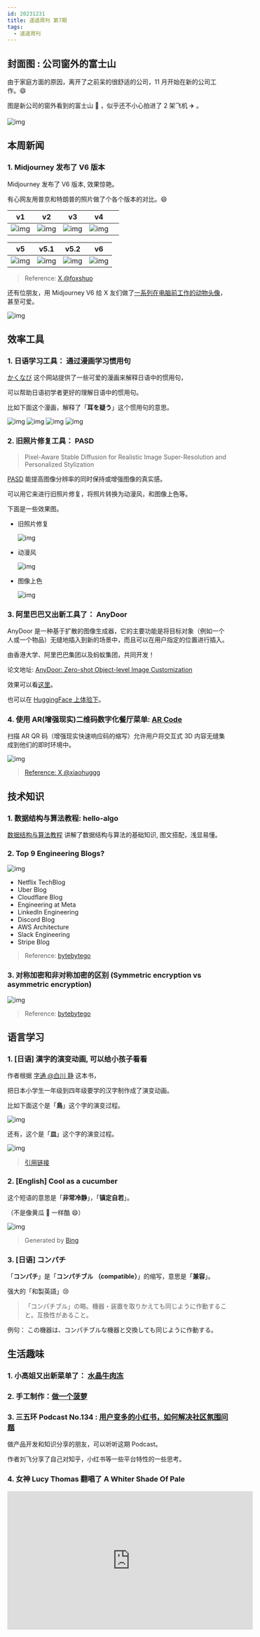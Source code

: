 ```yaml
---
id: 20231231
title: 遥遥周刊 第7期
tags:
  - 遥遥周刊
---
```


## 封面图 : 公司窗外的富士山

由于家庭方面的原因，离开了之前呆的很舒适的公司，11 月开始在新的公司工作。:smile:

图是新公司的窗外看到的富士山 🗻 ，似乎还不小心拍进了 2 架飞机 ✈️ 。

![img](cover.jpg)

## 本周新闻

### 1. Midjourney 发布了 V6 版本

Midjourney 发布了 V6 版本, 效果惊艳。

有心网友用普京和特朗普的照片做了个各个版本的对比。:smile:

| v1                                                                         | v2                                                                         | v3                                                                         | v4                                                                         |     |
| -------------------------------------------------------------------------- | -------------------------------------------------------------------------- | -------------------------------------------------------------------------- | -------------------------------------------------------------------------- | --- |
| ![img](https://pbs.twimg.com/media/GCM8N-5akAAUw-H?format=jpg&name=medium) | ![img](https://pbs.twimg.com/media/GCM8VvgaQAAO-QM?format=jpg&name=medium) | ![img](https://pbs.twimg.com/media/GCM9dlIboAAYaKd?format=jpg&name=medium) | ![img](https://pbs.twimg.com/media/GCM9xd3aoAAUVHO?format=jpg&name=medium) |     |

| v5                                                                         | v5.1                                                                       | v5.2                                                                       | v6                                                                         |
| -------------------------------------------------------------------------- | -------------------------------------------------------------------------- | -------------------------------------------------------------------------- | -------------------------------------------------------------------------- |
| ![img](https://pbs.twimg.com/media/GCM98FUbUAAOFCb?format=jpg&name=medium) | ![img](https://pbs.twimg.com/media/GCM-H7Ba4AEp-fo?format=jpg&name=medium) | ![img](https://pbs.twimg.com/media/GCM_uopbcAAZ5Ex?format=jpg&name=medium) | ![img](https://pbs.twimg.com/media/GCNAh5NaIAAztcE?format=jpg&name=medium) |

> Reference: [X @foxshuo](https://twitter.com/foxshuo/status/1739300109958193501)

还有位朋友，用 Midjourney V6 给 X 友们做了[一系列在电脑前工作的动物头像](https://hylarucoder.notion.site/MJv6-b74005d168644677a8c124f82758c6a5)，甚至可爱。

![img](cat-working-with-pc.webp)

## 效率工具

### 1. 日语学习工具： 通过漫画学习惯用句

[かくなび](https://kaku-navi.com/) 这个网站提供了一些可爱的漫画来解释日语中的惯用句，

可以帮助日语初学者更好的理解日语中的惯用句。

比如下面这个漫画，解释了「**耳を疑う**」这个惯用句的意思。

![img](https://kaku-navi.com/img/idiom/idiom06451_01.jpg)
![img](https://kaku-navi.com/img/idiom/idiom06451_02.jpg)
![img](https://kaku-navi.com/img/idiom/idiom06451_03.jpg)
![img](https://kaku-navi.com/img/idiom/idiom06451_04.jpg)

### 2. 旧照片修复工具： PASD

> Pixel-Aware Stable Diffusion for Realistic Image Super-Resolution and Personalized Stylization

[PASD](https://github.com/yangxy/PASD) 能提高图像分辨率的同时保持或增强图像的真实感。

可以用它来进行旧照片修复，将照片转换为动漫风，和图像上色等。

下面是一些效果图。

- 旧照片修复

  ![img](https://github.com/yangxy/PASD/blob/main/samples/629e4da70703193b.gif?raw=true)

- 动漫风

  ![img](https://github.com/yangxy/PASD/blob/main/samples/000020x2.gif?raw=true)

- 图像上色

  ![img](https://github.com/yangxy/PASD/blob/main/samples/000004x2.gif?raw=true)

### 3. 阿里巴巴又出新工具了： AnyDoor

AnyDoor 是一种基于扩散的图像生成器，它的主要功能是将目标对象（例如一个人或一个物品）无缝地插入到新的场景中，而且可以在用户指定的位置进行插入。

由香港大学、阿里巴巴集团以及蚂蚁集团，共同开发！

论文地址: [AnyDoor: Zero-shot Object-level Image Customization](https://arxiv.org/abs/2307.09481)

效果可以看[这里](https://twitter.com/xiaohuggg/status/1682721078718906368)。

也可以在 [HuggingFace 上体验下](https://twitter.com/wifecooky/likes)。

### 4. 使用 AR(增强现实)二维码数字化餐厅菜单: [AR Code](https://ar-code.com/blog/digitalizing-restaurant-menus-with-augmented-reality-qr-codes)

扫描 AR QR 码（增强现实快速响应码的缩写）允许用户将交互式 3D 内容无缝集成到他们的即时环境中。

![img](ar-qr-codes-revolutionizing-the-restaurant-industry.png)

> [Reference: X @xiaohuggg](https://twitter.com/xiaohuggg/status/1739259052448944139)

## 技术知识

### 1. 数据结构与算法教程: hello-algo

[数据结构与算法教程](https://www.hello-algo.com/) 讲解了数据结构与算法的基础知识, 图文搭配，浅显易懂。

### 2. Top 9 Engineering Blogs?

![img](top-9-engineering-blogs.webp)

- Netflix TechBlog
- Uber Blog
- Cloudflare Blog
- Engineering at Meta
- LinkedIn Engineering
- Discord Blog
- AWS Architecture
- Slack Engineering
- Stripe Blog

> Reference: [bytebytego](https://blog.bytebytego.com/i/140010110/top-engineering-blog-favorites)

### 3. 对称加密和非对称加密的区别 (Symmetric encryption vs asymmetric encryption)

![img](symmetric-encryption-vs-asymmetric-encryption.png)

> Reference: [bytebytego](https://blog.bytebytego.com/i/140010110/symmetric-encryption-vs-asymmetric-encryption)

## 语言学习

### 1. [日语] 漢字的演变动画, 可以给小孩子看看

作者根据 [字通 @白川 静](https://www.amazon.co.jp/字通-白川-静/dp/4582128041) 这本书，

把日本小学生一年级到四年级要学的汉字制作成了演变动画。

比如下面这个是「**鳥**」这个字的演变过程。

![img](https://www.morinogakko.com/classroom/sakuraKoukaiyouPe-ji/kanjinooboekata_koukai/2nen/gif/tori.gif)

还有，这个是「**皿**」这个字的演变过程。

![img](https://www.morinogakko.com/classroom/sakuraKoukaiyouPe-ji/kanjinooboekata_koukai/3nen/gif/sara-sara.gif)

> [引用链接](https://www.morinogakko.com/classroom/sakuraKoukaiyouPe-ji/kanjinooboekata_koukai/3nen/itiran/sara-sara_1.html)

### 2. [English] Cool as a cucumber

这个短语的意思是「**非常冷静**」，「**镇定自若**」。

（不是像黄瓜 🥒 一样酷 😄）

![img](cool-as-a-cucumber.jpeg)

> Generated by [Bing](https://www.bing.com/create)

### 3. [日语] コンパチ

「**コンパチ**」是「**コンパチブル （compatible）**」的缩写，意思是「**兼容**」。

强大的「和製英語」:cry:

> 「コンパチブル」の略。機器・装置を取りかえても同じように作動すること。互換性があること。

例句： この機器は、コンパチブルな機器と交換しても同じように作動する。

## 生活趣味

### 1. 小高姐又出新菜单了： [水晶牛肉冻](https://www.youtube.com/watch?v=0FouGA9yJqQ)

### 2. 手工制作：[做一个菠萝](https://twitter.com/newsNZcn/status/1739157534030864395)

### 3. 三五环 Podcast No.134 : [用户变多的小红书，如何解决社区氛围问题](https://podcasts.apple.com/jp/podcast/no-134-用户变多的小红书-如何解决社区氛围问题/id1475113228?i=1000639731562)

做产品开发和知识分享的朋友，可以听听这期 Podcast。

作者刘飞分享了自己对知乎，小红书等一些平台特性的一些思考。

### 4. 女神 Lucy Thomas 翻唱了 A Whiter Shade Of Pale

<iframe width="560" height="315" src="https://www.youtube.com/embed/02a0l2UhsXQ?si=xG789LMFl86Xtkg8" title="YouTube video player" frameborder="0" allow="accelerometer; autoplay; clipboard-write; encrypted-media; gyroscope; picture-in-picture; web-share" allowfullscreen></iframe>
